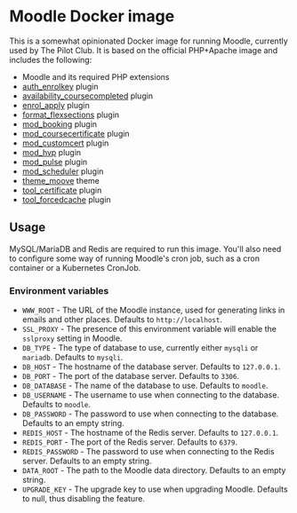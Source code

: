# Moodle Docker image

This is a somewhat opinionated Docker image for running Moodle, currently used by The Pilot Club.
It is based on the official PHP+Apache image and includes the following:

* Moodle and its required PHP extensions
* [auth_enrolkey](https://moodle.org/plugins/auth_enrolkey) plugin
* [availability_coursecompleted](https://moodle.org/plugins/availability_coursecompleted) plugin
* [enrol_apply](https://moodle.org/plugins/enrol_apply) plugin
* [format_flexsections](https://moodle.org/plugins/format_flexsections) plugin
* [mod_booking](https://moodle.org/plugins/mod_booking) plugin
* [mod_coursecertificate](https://moodle.org/plugins/mod_coursecertificate) plugin
* [mod_customcert](https://moodle.org/plugins/mod_customcert) plugin
* [mod_hvp](https://moodle.org/plugins/mod_hvp) plugin
* [mod_pulse](https://moodle.org/plugins/mod_pulse) plugin
* [mod_scheduler](https://moodle.org/plugins/mod_scheduler) plugin
* [theme_moove](https://moodle.org/plugins/theme_moove) theme
* [tool_certificate](https://moodle.org/plugins/tool_certificate) plugin
* [tool_forcedcache](https://moodle.org/plugins/tool_forcedcache) plugin

## Usage

MySQL/MariaDB and Redis are required to run this image.
You'll also need to configure some way of running Moodle's cron job, such as a cron container or a Kubernetes CronJob.

### Environment variables

* `WWW_ROOT` - The URL of the Moodle instance, used for generating links in emails and other places. Defaults to `http://localhost`.
* `SSL_PROXY` - The presence of this environment variable will enable the `sslproxy` setting in Moodle.
* `DB_TYPE` - The type of database to use, currently either `mysqli` or `mariadb`. Defaults to `mysqli`.
* `DB_HOST` - The hostname of the database server. Defaults to `127.0.0.1`.
* `DB_PORT` - The port of the database server. Defaults to `3306`.
* `DB_DATABASE` - The name of the database to use. Defaults to `moodle`.
* `DB_USERNAME` - The username to use when connecting to the database. Defaults to `moodle`.
* `DB_PASSWORD` - The password to use when connecting to the database. Defaults to an empty string.
* `REDIS_HOST` - The hostname of the Redis server. Defaults to `127.0.0.1`.
* `REDIS_PORT` - The port of the Redis server. Defaults to `6379`.
* `REDIS_PASSWORD` - The password to use when connecting to the Redis server. Defaults to an empty string.
* `DATA_ROOT` - The path to the Moodle data directory. Defaults to an empty string.
* `UPGRADE_KEY` - The upgrade key to use when upgrading Moodle. Defaults to null, thus disabling the feature.
